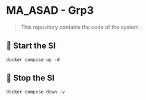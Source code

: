 # MA_ASAD - Grp3

> This repository contains the code of the system.

## 🐳 Start the SI

```
docker compose up -d
```

## 🛑 Stop the SI

```
docker compose down -v
```